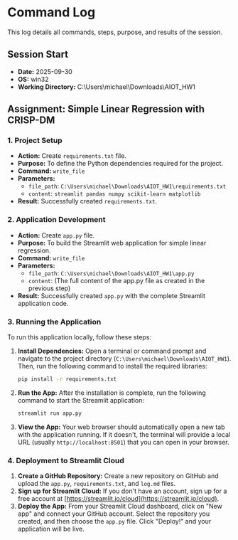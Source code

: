 # Command Log

This log details all commands, steps, purpose, and results of the session.

## Session Start

- **Date:** 2025-09-30
- **OS:** win32
- **Working Directory:** C:\Users\michael\Downloads\AIOT_HW1

## Assignment: Simple Linear Regression with CRISP-DM

### 1. Project Setup

- **Action:** Create `requirements.txt` file.
- **Purpose:** To define the Python dependencies required for the project.
- **Command:** `write_file`
- **Parameters:**
    - `file_path`: `C:\Users\michael\Downloads\AIOT_HW1\requirements.txt`
    - `content`: `streamlit
pandas
numpy
scikit-learn
matplotlib
`
- **Result:** Successfully created `requirements.txt`.

### 2. Application Development

- **Action:** Create `app.py` file.
- **Purpose:** To build the Streamlit web application for simple linear regression.
- **Command:** `write_file`
- **Parameters:**
    - `file_path`: `C:\Users\michael\Downloads\AIOT_HW1\app.py`
    - `content`: (The full content of the app.py file as created in the previous step)
- **Result:** Successfully created `app.py` with the complete Streamlit application code.

### 3. Running the Application

To run this application locally, follow these steps:

1.  **Install Dependencies:** Open a terminal or command prompt and navigate to the project directory (`C:\Users\michael\Downloads\AIOT_HW1`). Then, run the following command to install the required libraries:

    ```bash
    pip install -r requirements.txt
    ```

2.  **Run the App:** After the installation is complete, run the following command to start the Streamlit application:

    ```bash
    streamlit run app.py
    ```

3.  **View the App:** Your web browser should automatically open a new tab with the application running. If it doesn't, the terminal will provide a local URL (usually `http://localhost:8501`) that you can open in your browser.

### 4. Deployment to Streamlit Cloud

1.  **Create a GitHub Repository:** Create a new repository on GitHub and upload the `app.py`, `requirements.txt`, and `log.md` files.
2.  **Sign up for Streamlit Cloud:** If you don't have an account, sign up for a free account at [https://streamlit.io/cloud](https://streamlit.io/cloud).
3.  **Deploy the App:** From your Streamlit Cloud dashboard, click on "New app" and connect your GitHub account. Select the repository you created, and then choose the `app.py` file. Click "Deploy!" and your application will be live.
